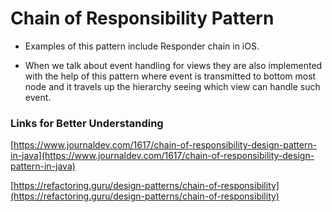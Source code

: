 # Chain of Responsibility Pattern

- Examples of this pattern include Responder chain in iOS. 

- When we talk about event handling for views they are also implemented
with the help of this pattern where event is transmitted to bottom most node and it travels up the hierarchy
seeing which view can handle such event.


### Links for Better Understanding

[https://www.journaldev.com/1617/chain-of-responsibility-design-pattern-in-java](https://www.journaldev.com/1617/chain-of-responsibility-design-pattern-in-java)

[https://refactoring.guru/design-patterns/chain-of-responsibility](https://refactoring.guru/design-patterns/chain-of-responsibility)
